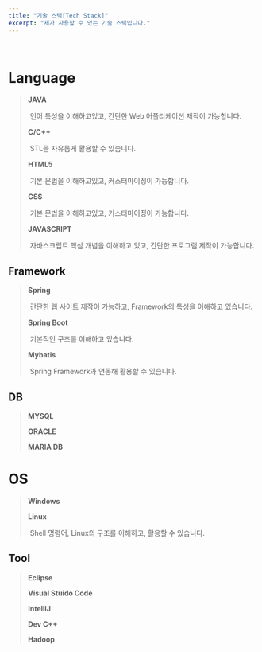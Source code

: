 ```yaml
---
title: "기술 스택[Tech Stack]"
excerpt: "제가 사용할 수 있는 기술 스택입니다."
---
```


<br/>

# Language

> **JAVA** 
>
> ​		언어 특성을 이해하고있고, 간단한 Web 어플리케이션 제작이 가능합니다.
>
> **C/C++**
>
> ​		STL을 자유롭게 활용할 수 있습니다.
>
> **HTML5**
>
> ​		기본 문법을 이해하고있고, 커스터마이징이 가능합니다.
>
> **CSS**
>
> ​		기본 문법을 이해하고있고, 커스터마이징이 가능합니다.
>
> **JAVASCRIPT**
>
> ​		자바스크립트 핵심 개념을 이해하고 있고, 간단한 프로그램 제작이 가능합니다.



## Framework

>**Spring**
>
>​		간단한 웹 사이트 제작이 가능하고, Framework의 특성을 이해하고 있습니다.
>
>**Spring Boot**
>
>​		기본적인 구조를 이해하고 있습니다.
>
>**Mybatis**
>
>​		Spring Framework과 연동해 활용할 수 있습니다.



## DB

> **MYSQL**
>
> **ORACLE**
>
> **MARIA DB**



# OS

>**Windows**
>
>**Linux**
>
>​		Shell 명령어, Linux의 구조를 이해하고, 활용할 수 있습니다.



## Tool

>**Eclipse**
>
>**Visual Stuido Code**
>
>**IntelliJ**
>
>**Dev C++**
>
>**Hadoop**

